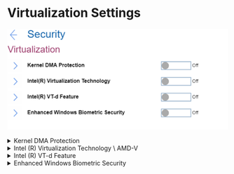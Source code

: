 # Virtualization Settings #

![](./img/virtualization.png)

<details><summary>Kernel DMA Protection</summary>

Whether to enable Kernel DMA protection, to prevent drive-by Direct Memory Access (DMA) attacks using PCI hot plug devices connected to system.



!> Defaults to `On`, if `OS Optimized Defaults` has value `On`.

!> When switched `On`, automatically enables Intel (R) Virtualization Technology and Intel (R) VT-d Feature.

Possible options:

1.	**Off** – Default.
2.	On

?> Requires additional confirmation of changing these settings.

| WMI Setting name | Values | Locked by SVP | AMD/Intel |
|:---|:---|:---|:---|
| KernelDMAProtection | Disable, Enable | Yes | Both |

</details>

<details><summary>Intel (R) Virtualization Technology \ AMD-V</summary>

### Intel-based machine

Whether a VMM (Virtual Machine Monitor) can utilize the additional hardware capabilities provided by Intel (R) Virtualization technology.

Defaults to `On`, if `OS Optimized Defaults` has value `On`.<br>

Possible options:

1.	On – 
2.	**Off** - Default.

?>  It is automatically enabled and cannot be disabled if ‘Kernel DMA Protection’ is enabled.

Additional information: [How to enable Virtualization Technology on Lenovo PC computers](https://support.lenovo.com/de/en/solutions/ht500006).

| WMI Setting name | Values | Locked by SVP | AMD/Intel |
|:---|:---|:---|:---|
| VirtualizationTechnology | Disable, Enable | Yes | Intel |

### AMD-based machine

Whether VMM (Virtual Machine Monitor) can utilize the additional hardware capabilities provided by AMD-V (AMD Virtualization).

Possible options:

1. **On** - Default.
2. Off

?>  Enabled automatically when `Device Guard` is set to `On`.

| WMI Setting name | Values | Locked by SVP | AMD/Intel |
|:---|:---|:---|:---|
| AmdVt | Disable, Enable | Yes | AMD |

</details>

<details><summary>Intel (R) VT-d Feature</summary>

Whether to enable Intel (R) VT-d Feature ( Intel (R) Virtualization Technology for Directed I/O).

!> Defaults to `On`, if `OS Optimized Defaults` has value `On`.

Possible options:

1.	On
2.	**Off** - Default

?>  Automatically enabled and cannot be disabled if `Kernel DMA Protection` is enabled.

More information on the [official Intel site](https://software.intel.com/content/www/us/en/develop/articles/intel-virtualization-technology-for-directed-io-vt-d-enhancing-intel-platforms-for-efficient-virtualization-of-io-devices.html).

| WMI Setting name | Values | Locked by SVP | AMD/Intel |
|:---|:---|:---|:---|
| VTdFeature | Disable, Enable | Yes | Intel |

</details>

<details><summary>Enhanced Windows Biometric Security</summary>

Whether to allow use of ‘Enhanced sign-in security’ for fingerprint and face authentication with Windows Hello.

Possible options:

1.	On
2.	**Off** – Default.

!>  This option is recommended for Windows 10 October 2018 Update and for Windows 10 version 2004 and earlier, which do not support this feature.

| WMI Setting name | Values | Locked by SVP | AMD/Intel |
|:---|:---|:---|:---|
| EnhancedWindowsBiometricSecurity | Disable, Enable | Yes | Both |

</details>
